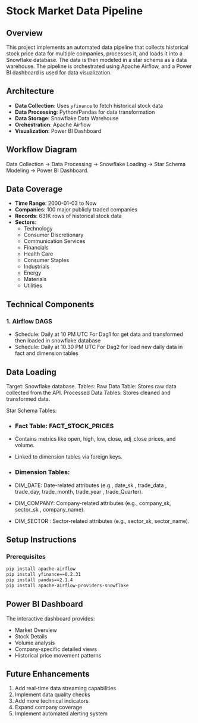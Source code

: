 # Stock Market Data Pipeline

## Overview
This project implements an automated data pipeline that collects historical stock price data for multiple companies, processes it, and loads it into a Snowflake database. The data is then modeled in a star schema as a data warehouse. The pipeline is orchestrated using Apache Airflow, and a Power BI dashboard is used for data visualization.

## Architecture
- **Data Collection**: Uses `yfinance` to fetch historical stock data
- **Data Processing**: Python/Pandas for data transformation
- **Data Storage**: Snowflake Data Warehouse
- **Orchestration**: Apache Airflow
- **Visualization**: Power BI Dashboard
## Workflow Diagram
Data Collection → Data Processing → Snowflake Loading → Star Schema Modeling → Power BI Dashboard.

## Data Coverage
- **Time Range**: 2000-01-03 to Now
- **Companies**: 100 major publicly traded companies
- **Records**: 631K rows of historical stock data
- **Sectors**: 
  - Technology
  - Consumer Discretionary
  - Communication Services
  - Financials
  - Health Care
  - Consumer Staples
  - Industrials
  - Energy
  - Materials
  - Utilities

## Technical Components

### 1. Airflow DAGS
- Schedule: Daily at 10 PM UTC For Dag1 for get data and transformed then loaded in snowflake database
- Schedule: Daily at 10.30 PM UTC For Dag2 for load new daily data in fact and dimension tables
  
## Data Loading
Target: Snowflake database.
Tables:
Raw Data Table: Stores raw data collected from the API.
Processed Data Tables: Stores cleaned and transformed data.

Star Schema Tables:
- ### Fact Table: FACT_STOCK_PRICES
- Contains metrics like open, high, low, close, adj_close prices, and volume.
- Linked to dimension tables via foreign keys.

- ### Dimension Tables:
- DIM_DATE: Date-related attributes (e.g., date_sk , trade_data , trade_day, trade_month, trade_year , trade_Quarter).
- DIM_COMPANY: Company-related attributes (e.g., company_sk, sector_sk , company_name).
- DIM_SECTOR : Sector-related attributes (e.g., sector_sk, sector_name).

## Setup Instructions

### Prerequisites
```bash
pip install apache-airflow
pip install yfinance==0.2.31
pip install pandas==2.1.4
pip install apache-airflow-providers-snowflake
```

## Power BI Dashboard
The interactive dashboard provides:
- Market Overview
- Stock Details
- Volume analysis
- Company-specific detailed views
- Historical price movement patterns

## Future Enhancements
1. Add real-time data streaming capabilities
2. Implement data quality checks
3. Add more technical indicators
4. Expand company coverage
5. Implement automated alerting system
